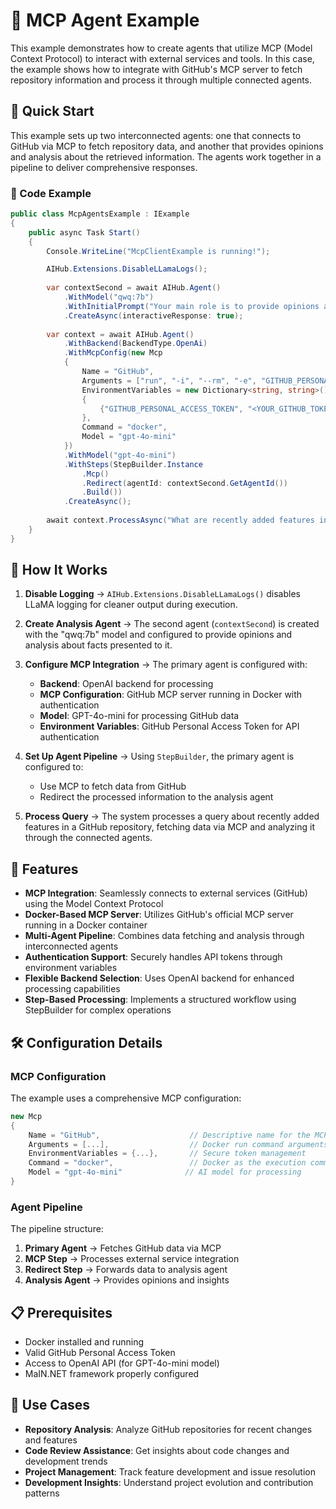 # 🔗 MCP Agent Example

This example demonstrates how to create agents that utilize MCP (Model Context Protocol) to interact with external services and tools. In this case, the example shows how to integrate with GitHub's MCP server to fetch repository information and process it through multiple connected agents.

## 🚀 Quick Start

This example sets up two interconnected agents: one that connects to GitHub via MCP to fetch repository data, and another that provides opinions and analysis about the retrieved information. The agents work together in a pipeline to deliver comprehensive responses.

### 📝 Code Example

```csharp
public class McpAgentsExample : IExample
{
    public async Task Start()
    {
        Console.WriteLine("McpClientExample is running!");

        AIHub.Extensions.DisableLLamaLogs();
        
        var contextSecond = await AIHub.Agent()
            .WithModel("qwq:7b")
            .WithInitialPrompt("Your main role is to provide opinions about facts that you are given in a conversation.")
            .CreateAsync(interactiveResponse: true);
        
        var context = await AIHub.Agent()
            .WithBackend(BackendType.OpenAi)
            .WithMcpConfig(new Mcp
            {
                Name = "GitHub",
                Arguments = ["run", "-i", "--rm", "-e", "GITHUB_PERSONAL_ACCESS_TOKEN", "ghcr.io/github/github-mcp-server"],
                EnvironmentVariables = new Dictionary<string, string>()
                {
                    {"GITHUB_PERSONAL_ACCESS_TOKEN", "<YOUR_GITHUB_TOKEN>"}
                },
                Command = "docker",
                Model = "gpt-4o-mini"
            })
            .WithModel("gpt-4o-mini")
            .WithSteps(StepBuilder.Instance
                .Mcp()
                .Redirect(agentId: contextSecond.GetAgentId())
                .Build())
            .CreateAsync();
        
        await context.ProcessAsync("What are recently added features in https://github.com/wisedev-code/MaIN.NET (based on recently closed issues)", translate: true);
    }
}
```

## 🔹 How It Works

1. **Disable Logging** → `AIHub.Extensions.DisableLLamaLogs()` disables LLaMA logging for cleaner output during execution.

2. **Create Analysis Agent** → The second agent (`contextSecond`) is created with the "qwq:7b" model and configured to provide opinions and analysis about facts presented to it.

3. **Configure MCP Integration** → The primary agent is configured with:
   - **Backend**: OpenAI backend for processing
   - **MCP Configuration**: GitHub MCP server running in Docker with authentication
   - **Model**: GPT-4o-mini for processing GitHub data
   - **Environment Variables**: GitHub Personal Access Token for API authentication

4. **Set Up Agent Pipeline** → Using `StepBuilder`, the primary agent is configured to:
   - Use MCP to fetch data from GitHub
   - Redirect the processed information to the analysis agent

5. **Process Query** → The system processes a query about recently added features in a GitHub repository, fetching data via MCP and analyzing it through the connected agents.

## 🔧 Features

- **MCP Integration**: Seamlessly connects to external services (GitHub) using the Model Context Protocol
- **Docker-Based MCP Server**: Utilizes GitHub's official MCP server running in a Docker container
- **Multi-Agent Pipeline**: Combines data fetching and analysis through interconnected agents
- **Authentication Support**: Securely handles API tokens through environment variables
- **Flexible Backend Selection**: Uses OpenAI backend for enhanced processing capabilities
- **Step-Based Processing**: Implements a structured workflow using StepBuilder for complex operations

## 🛠️ Configuration Details

### MCP Configuration

The example uses a comprehensive MCP configuration:

```csharp
new Mcp
{
    Name = "GitHub",                    // Descriptive name for the MCP service
    Arguments = [...],                  // Docker run command arguments
    EnvironmentVariables = {...},       // Secure token management
    Command = "docker",                 // Docker as the execution command
    Model = "gpt-4o-mini"              // AI model for processing
}
```

### Agent Pipeline

The pipeline structure:
1. **Primary Agent** → Fetches GitHub data via MCP
2. **MCP Step** → Processes external service integration  
3. **Redirect Step** → Forwards data to analysis agent
4. **Analysis Agent** → Provides opinions and insights

## 📋 Prerequisites

- Docker installed and running
- Valid GitHub Personal Access Token
- Access to OpenAI API (for GPT-4o-mini model)
- MaIN.NET framework properly configured

## 🎯 Use Cases

- **Repository Analysis**: Analyze GitHub repositories for recent changes and features
- **Code Review Assistance**: Get insights about code changes and development trends
- **Project Management**: Track feature development and issue resolution
- **Development Insights**: Understand project evolution and contribution patterns